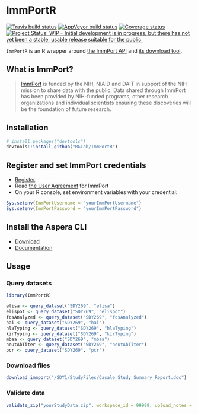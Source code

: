 ImmPortR
================

<!-- README.md is generated from README.Rmd. Please edit that file -->

[![Travis build
status](https://travis-ci.org/RGLab/ImmPortR.svg?branch=master)](https://travis-ci.org/RGLab/ImmPortR)
[![AppVeyor build
status](https://ci.appveyor.com/api/projects/status/umenopusk26e89mf?svg=true)](https://ci.appveyor.com/project/juyeongkim/immportr)
[![Coverage
status](https://codecov.io/gh/RGLab/ImmPortR/branch/master/graph/badge.svg)](https://codecov.io/github/RGLab/ImmPortR?branch=master)
[![Project Status: WIP – Initial development is in progress, but there
has not yet been a stable, usable release suitable for the
public.](https://www.repostatus.org/badges/latest/wip.svg)](https://www.repostatus.org/#wip)

`ImmPortR` is an R wrapper around [the ImmPort
API](http://docs.immport.org/#API/DataQueryAPI/dataqueryapi/) and [its
download
tool](http://docs.immport.org/#Tool/FileDownloadTool/filedownloadtool/).

## What is ImmPort?

> [ImmPort](http://immport.org) is funded by the NIH, NIAID and DAIT in
> support of the NIH mission to share data with the public. Data shared
> through ImmPort has been provided by NIH-funded programs, other
> research organizations and individual scientists ensuring these
> discoveries will be the foundation of future research.

## Installation

``` r
# install.packages("devtools")
devtools::install_github("RGLab/ImmPortR")
```

## Register and set ImmPort credentials

  - [Register](https://immport-user-admin.niaid.nih.gov:8443/registrationuser/registration)
  - Read [the User Agreement](http://www.immport.org/agreement) for
    ImmPort
  - On your R console, set environment variables with your credential:

<!-- end list -->

``` r
Sys.setenv(ImmPortUsername = "yourImmPortUsername")
Sys.setenv(ImmPortPassword = "yourImmPortPassword")
```

## Install the Aspera CLI

  - [Download](https://downloads.asperasoft.com/en/downloads/62)
  - [Documentation](https://downloads.asperasoft.com/en/documentation/62)

## Usage

### Query datasets

``` r
library(ImmPortR)

elisa <- query_dataset("SDY269", "elisa")
elispot <- query_dataset("SDY269", "elispot")
fcsAnalyzed <- query_dataset("SDY269", "fcsAnalyzed")
hai <- query_dataset("SDY269", "hai")
hlaTyping <- query_dataset("SDY269", "hlaTyping")
kirTyping <- query_dataset("SDY269", "kirTyping")
mbaa <- query_dataset("SDY269", "mbaa")
neutAbTiter <- query_dataset("SDY269", "neutAbTiter")
pcr <- query_dataset("SDY269", "pcr")
```

### Download files

``` r
download_immport("/SDY1/StudyFiles/Casale_Study_Summary_Report.doc")
```

### Validate data

``` r
validate_zip("yourStudyData.zip", workspace_id = 99999, upload_notes = "for SDY9999")
```
